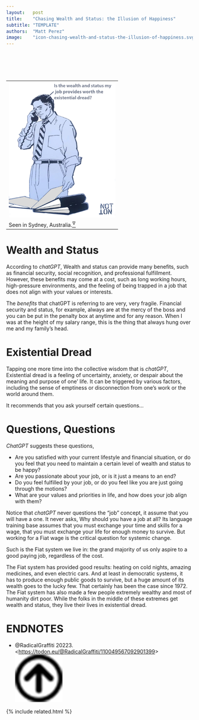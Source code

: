 ```yaml
---
layout:   post
title:    "Chasing Wealth and Status: the Illusion of Happiness"
subtitle: "TEMPLATE"
authors:  "Matt Perez"
image:    "icon-chasing-wealth-and-status-the-illusion-of-happiness.svg"
---
```


<div style="display:none;">
 <p>Wealth and status in exchange for a stressful life? Is it worth it?</p>
</div>

<h1>&nbsp;</h1>
 <div class="_center">
  <table style="width:60%">
   <tr>
    <td>
     <img 
      src="/assets/img/pic-chasing-wealth-and-status-the-illusion-of-happiness.svg"
      alt="">
    </td>
   </tr>
   <tr>
    <td class="_center">
     <span>Seen in Sydney, Australia.<a href="#en01"><sup id="bm01">&hairsp;&nabla;&hairsp;</sup></a></span>
    </td>
   </tr>
  </table>
 </div>

<h1>Wealth and Status</h1>
 <p>According to <em>chatGPT</em>, <span class="_quotespan">Wealth and status can provide many benefits, such as financial security, social recognition, and professional fulfillment. However, these benefits may come at a cost, such as long working hours, high-pressure environments, and the feeling of being trapped in a job that does not align with your values or interests.</span></p>
 <p>The <em>benefits</em> that chatGPT is referring to are very, very fragile. Financial security and status, for example, always are at the mercy of the boss and you can be put in the penalty box at anytime and for any reason. When I was at the height of my salary range, this is the thing that always hung over me and my family&rsquo;s head.</p>

<h1>Existential Dread</h1>
 <p>Tapping one more time into the collective wisdom that is <em>chatGPT</em>, <span class="_quotespan">Existential dread is a feeling of uncertainty, anxiety, or despair about the meaning and purpose of one&rsquo; life. It can be triggered by various factors, including the sense of emptiness or disconnection from one&rsquo;s work or the world around them.</span></p>
 <p>It recommends that you ask yourself certain questions&hellip;</p>

<h1>Questions, Questions</h1>
 <p><em>ChatGPT</em> suggests these questions,</p>
  <ul>
   <li>Are you satisfied with your current lifestyle and financial situation, or do you feel that you need to maintain a certain level of wealth and status to be happy?</li>
   <li>Are you passionate about your job, or is it just a means to an end?</li>
   <li>Do you feel fulfilled by your job, or do you feel like you are just going through the motions?</li>
   <li>What are your values and priorities in life, and how does your job align with them?</li>
  </ul>
 <p>Notice that <em>chatGPT</em> never questions the &ldquo;job&rdquo; concept, it assume that you will have a one. It never asks, <span class="_quotespan">Why should you have a job at all?</span> Its language training base assumes that you must exchange your time and skills for a wage, that you must exchange your life for enough money to survive. But working for a <span class="_paradigm">Fiat</span> wage is the critical question for systemic change.</p>
 <p>Such is the <span class="_paradigm">Fiat</span> system we live in: the grand majority of us only aspire to a good paying job, regardless of the cost.</p>
 <p>The <span class="_paradigm">Fiat</span> system has provided good results: heating on cold nights, amazing medicines, and even electric cars. And at least in democratic systems, it has to produce enough public goods to survive, but a huge amount of its wealth goes to the lucky few. That certainly has been the case since 1972. The <span class="_paradigm">Fiat</span> system has also made a few people extremely wealthy and most of humanity dirt poor. While the folks in the middle of these extremes get wealth and status, they live their lives in existential dread.</p>

<h1 class="_section">ENDNOTES</h1>
 <ul>
  <li id="en01">
   <p class="_list-item">
    @RadicalGraffiti
    20223.
    &lt;<a href="https://todon.eu/@RadicalGraffiti/110049567092901399" target="_blank">https://todon.eu/@RadicalGraffiti/110049567092901399</a>&gt;
    <a class="_uparrow" href="#bm01"><img src="/assets/img/arrow-up-icon.png"></a>
   </p>
  </li>
 </ul>

{% include related.html %}